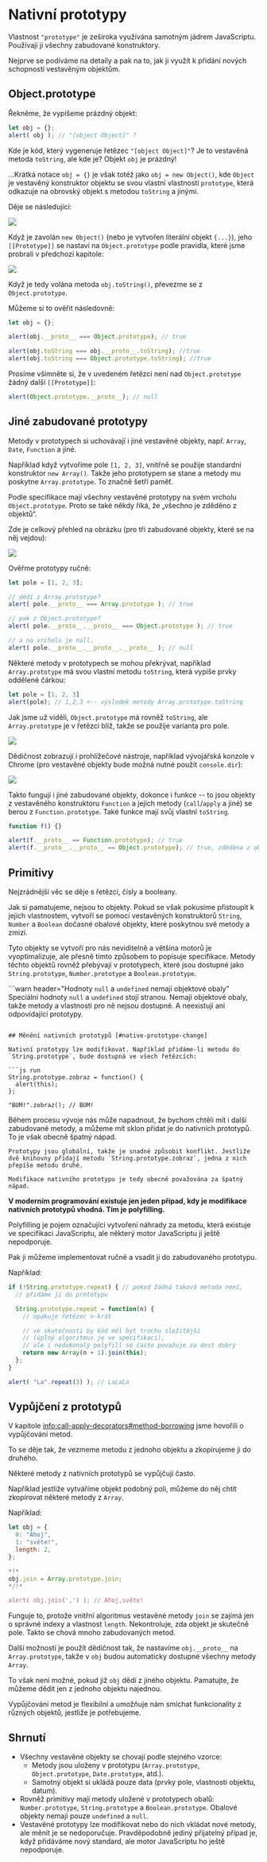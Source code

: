 # Nativní prototypy

Vlastnost `"prototype"` je zeširoka využívána samotným jádrem JavaScriptu. Používají ji všechny zabudované konstruktory.

Nejprve se podíváme na detaily a pak na to, jak ji využít k přidání nových schopností vestavěným objektům.

## Object.prototype

Řekněme, že vypíšeme prázdný objekt:

```js run
let obj = {};
alert( obj ); // "[object Object]" ?
```

Kde je kód, který vygeneruje řetězec `"[object Object]"`? Je to vestavěná metoda `toString`, ale kde je? Objekt `obj` je prázdný!

...Krátká notace `obj = {}` je však totéž jako `obj = new Object()`, kde `Object` je vestavěný konstruktor objektu se svou vlastní vlastností `prototype`, která odkazuje na obrovský objekt s metodou `toString` a jinými.

Děje se následující:

![](object-prototype.svg)

Když je zavolán `new Object()` (nebo je vytvořen literální objekt `{...}`), jeho `[[Prototype]]` se nastaví na `Object.prototype` podle pravidla, které jsme probrali v předchozí kapitole:

![](object-prototype-1.svg)

Když je tedy volána metoda `obj.toString()`, převezme se z `Object.prototype`.

Můžeme si to ověřit následovně:

```js run
let obj = {};

alert(obj.__proto__ === Object.prototype); // true

alert(obj.toString === obj.__proto__.toString); //true
alert(obj.toString === Object.prototype.toString); //true
```

Prosíme všimněte si, že v uvedeném řetězci není nad `Object.prototype` žádný další `[[Prototype]]`:

```js run
alert(Object.prototype.__proto__); // null
```

## Jiné zabudované prototypy

Metody v prototypech si uchovávají i jiné vestavěné objekty, např. `Array`, `Date`, `Function` a jiné.

Například když vytvoříme pole `[1, 2, 3]`, vnitřně se použije standardní konstruktor `new Array()`. Takže jeho prototypem se stane a metody mu poskytne `Array.prototype`. To značně šetří paměť.

Podle specifikace mají všechny vestavěné prototypy na svém vrcholu `Object.prototype`. Proto se také někdy říká, že „všechno je zděděno z objektů“.

Zde je celkový přehled na obrázku (pro tři zabudované objekty, které se na něj vejdou):

![](native-prototypes-classes.svg)

Ověřme prototypy ručně:

```js run
let pole = [1, 2, 3];

// dědí z Array.prototype?
alert( pole.__proto__ === Array.prototype ); // true

// pak z Object.prototype?
alert( pole.__proto__.__proto__ === Object.prototype ); // true

// a na vrcholu je null.
alert( pole.__proto__.__proto__.__proto__ ); // null
```

Některé metody v prototypech se mohou překrývat, například `Array.prototype` má svou vlastní metodu `toString`, která vypíše prvky oddělené čárkou:

```js run
let pole = [1, 2, 3]
alert(pole); // 1,2,3 <-- výsledek metody Array.prototype.toString
```

Jak jsme už viděli, `Object.prototype` má rovněž `toString`, ale `Array.prototype` je v řetězci blíž, takže se použije varianta pro pole.


![](native-prototypes-array-tostring.svg)


Dědičnost zobrazují i prohlížečové nástroje, například vývojářská konzole v Chrome (pro vestavěné objekty bude možná nutné použít `console.dir`):

![](console_dir_array.png)

Takto fungují i jiné zabudované objekty, dokonce i funkce -- to jsou objekty z vestavěného konstruktoru `Function` a jejich metody (`call`/`apply` a jiné) se berou z `Function.prototype`. Také funkce mají svůj vlastní `toString`.

```js run
function f() {}

alert(f.__proto__ == Function.prototype); // true
alert(f.__proto__.__proto__ == Object.prototype); // true, zděděna z objektů
```

## Primitivy

Nejzrádnější věc se děje s řetězci, čísly a booleany.

Jak si pamatujeme, nejsou to objekty. Pokud se však pokusíme přistoupit k jejich vlastnostem, vytvoří se pomocí vestavěných konstruktorů `String`, `Number` a `Boolean` dočasné obalové objekty, které poskytnou své metody a zmizí.

Tyto objekty se vytvoří pro nás neviditelně a většina motorů je vyoptimalizuje, ale přesně tímto způsobem to popisuje specifikace. Metody těchto objektů rovněž přebývají v prototypech, které jsou dostupné jako `String.prototype`, `Number.prototype` a `Boolean.prototype`.

```warn header="Hodnoty `null` a `undefined` nemají objektové obaly"
Speciální hodnoty `null` a `undefined` stojí stranou. Nemají objektové obaly, takže metody a vlastnosti pro ně nejsou dostupné. A neexistují ani odpovídající prototypy.
```

## Měnění nativních prototypů [#native-prototype-change]

Nativní prototypy lze modifikovat. Například přidáme-li metodu do `String.prototype`, bude dostupná ve všech řetězcích:

```js run
String.prototype.zobraz = function() {
  alert(this);
};

"BUM!".zobraz(); // BUM!
```

Během procesu vývoje nás může napadnout, že bychom chtěli mít i další zabudované metody, a můžeme mít sklon přidat je do nativních prototypů. To je však obecně špatný nápad.

```warn
Prototypy jsou globální, takže je snadné způsobit konflikt. Jestliže dvě knihovny přidají metodu `String.prototype.zobraz`, jedna z nich přepíše metodu druhé.

Modifikace nativního prototypu je tedy obecně považována za špatný nápad.
```

**V moderním programování existuje jen jeden případ, kdy je modifikace nativních prototypů vhodná. Tím je polyfilling.**

Polyfilling je pojem označující vytvoření náhrady za metodu, která existuje ve specifikaci JavaScriptu, ale některý motor JavaScriptu ji ještě nepodporuje.

Pak ji můžeme implementovat ručně a vsadit ji do zabudovaného prototypu.

Například:

```js run
if (!String.prototype.repeat) { // pokud žádná taková metoda není,
  // přidáme ji do prototypu

  String.prototype.repeat = function(n) {
    // opakuje řetězec n-krát

    // ve skutečnosti by kód měl být trochu složitější
    // (úplný algoritmus je ve specifikaci),
    // ale i nedokonalý polyfill se často považuje za dost dobrý
    return new Array(n + 1).join(this);
  };
}

alert( "La".repeat(3) ); // LaLaLa
```


## Vypůjčení z prototypů

V kapitole <info:call-apply-decorators#method-borrowing> jsme hovořili o vypůjčování metod.

To se děje tak, že vezmeme metodu z jednoho objektu a zkopírujeme ji do druhého.

Některé metody z nativních prototypů se vypůjčují často.

Například jestliže vytváříme objekt podobný poli, můžeme do něj chtít zkopírovat některé metody z `Array`.

Například:

```js run
let obj = {
  0: "Ahoj",
  1: "světe!",
  length: 2,
};

*!*
obj.join = Array.prototype.join;
*/!*

alert( obj.join(',') ); // Ahoj,světe!
```

Funguje to, protože vnitřní algoritmus vestavěné metody `join` se zajímá jen o správné indexy a vlastnost `length`. Nekontroluje, zda objekt je skutečně pole. Takto se chová mnoho zabudovaných metod.

Další možností je použít dědičnost tak, že nastavíme `obj.__proto__` na `Array.prototype`, takže v `obj` budou automaticky dostupné všechny metody `Array`.

To však není možné, pokud již `obj` dědí z jiného objektu. Pamatujte, že můžeme dědit jen z jednoho objektu najednou.

Vypůjčování metod je flexibilní a umožňuje nám smíchat funkcionality z různých objektů, jestliže je potřebujeme.

## Shrnutí

- Všechny vestavěné objekty se chovají podle stejného vzorce:
    - Metody jsou uloženy v prototypu (`Array.prototype`, `Object.prototype`, `Date.prototype`, atd.).
    - Samotný objekt si ukládá pouze data (prvky pole, vlastnosti objektu, datum).
- Rovněž primitivy mají metody uložené v prototypech obalů: `Number.prototype`, `String.prototype` a `Boolean.prototype`. Obalové objekty nemají pouze `undefined` a `null`.
- Vestavěné prototypy lze modifikovat nebo do nich vkládat nové metody, ale měnit je se nedoporučuje. Pravděpodobně jediný přijatelný případ je, když přidáváme nový standard, ale motor JavaScriptu ho ještě nepodporuje.
